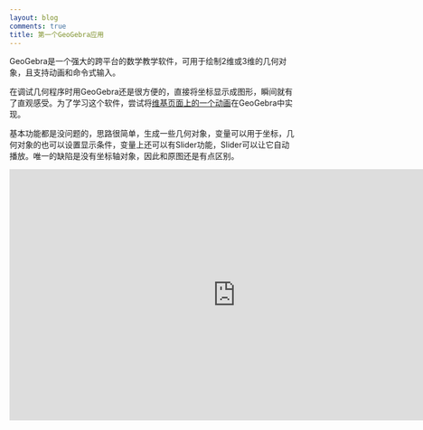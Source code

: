 ```yaml
---
layout: blog
comments: true
title: 第一个GeoGebra应用
---
```


GeoGebra是一个强大的跨平台的数学教学软件，可用于绘制2维或3维的几何对象，且支持动画和命令式输入。

在调试几何程序时用GeoGebra还是很方便的，直接将坐标显示成图形，瞬间就有了直观感受。为了学习这个软件，尝试将[维基页面上的一个动画](https://en.wikipedia.org/wiki/Delaunay_triangulation)在GeoGebra中实现。

基本功能都是没问题的，思路很简单，生成一些几何对象，变量可以用于坐标，几何对象的也可以设置显示条件，变量上还可以有Slider功能，Slider可以让它自动播放。唯一的缺陷是没有坐标轴对象，因此和原图还是有点区别。

<iframe scrolling="no" src="https://tube.geogebra.org/material/iframe/id/177993/width/1368/height/645/border/888888/rc/false/ai/false/sdz/true/smb/false/stb/false/stbh/true/ld/false/sri/true/at/preferhtml5" width="800px" height="445px" style="border:0px;"> 
</iframe>

